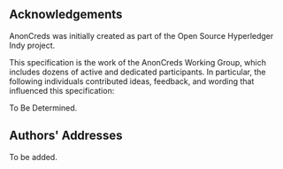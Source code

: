 ## Acknowledgements

AnonCreds was initially created as part of the Open Source Hyperledger
Indy project.

This specification is the work of the AnonCreds Working Group, which includes dozens
of active and dedicated participants.  In particular, the following individuals
contributed ideas, feedback, and wording that influenced this specification:

To Be Determined.

## Authors' Addresses

To be added.
